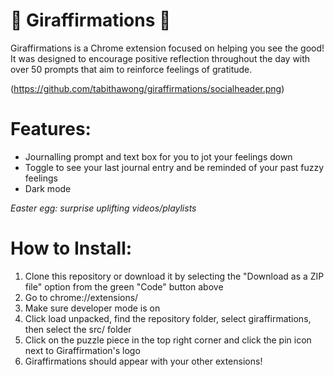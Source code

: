 # 🦒 Giraffirmations 🦒

Giraffirmations is a Chrome extension focused on helping you see the good! It was designed to encourage positive reflection throughout the day with over 50 prompts that aim to reinforce feelings of gratitude. 

(https://github.com/tabithawong/giraffirmations/socialheader.png)

# Features:
* Journalling prompt and text box for you to jot your feelings down
* Toggle to see your last journal entry and be reminded of your past fuzzy feelings
* Dark mode

*Easter egg: surprise uplifting videos/playlists*

# How to Install:
1. Clone this repository or download it by selecting the "Download as a ZIP file" option from the green "Code" button above
2. Go to chrome://extensions/
3. Make sure developer mode is on
4. Click load unpacked, find the repository folder, select giraffirmations, then select the src/ folder
5. Click on the puzzle piece in the top right corner and click the pin icon next to Giraffirmation's logo
6. Giraffirmations should appear with your other extensions!
